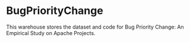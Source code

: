 # BugPriorityChange
This warehouse stores the dataset and code for Bug Priority Change: An Empirical Study on Apache Projects.
